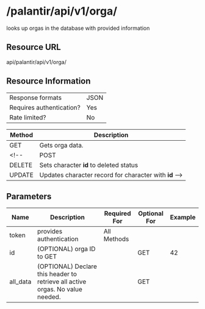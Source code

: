 
# /palantir/api/v1/orga/
looks up orgas in the database with provided information

## Resource URL
api/palantir/api/v1/orga/

## Resource Information
|||
|--|--|
|Response formats | JSON |
|Requires authentication?| Yes |
|Rate limited? | No |

|Method | Description |
| --- | ---
| GET | Gets orga data.
<!-- | POST | Adds new character
| DELETE | Sets character **id** to deleted status
| UPDATE | Updates character record for character with **id** -->

## Parameters
| Name | Description | Required For | Optional For | Example
|--|--|--|--|--
token | provides authentication | All Methods | | 
id | (OPTIONAL) orga ID to GET | | GET | 42
all_data | (OPTIONAL) Declare this header to retrieve all active orgas. No value needed. | | GET | 


